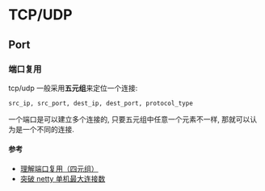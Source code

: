# TCP/UDP
## Port
### 端口复用
tcp/udp 一般采用**五元组**来定位一个连接:
```
src_ip, src_port, dest_ip, dest_port, protocol_type
```
一个端口是可以建立多个连接的, 只要五元组中任意一个元素不一样, 那就可以认为是一个不同的连接.

#### 参考
* [理解端口复用（四元组）](https://blog.csdn.net/dlf1769/article/details/78786775)
* [突破 netty 单机最大连接数](https://www.jianshu.com/p/490e2981545c)